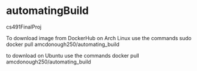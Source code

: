 # automatingBuild
cs491FinalProj

To download image from DockerHub on Arch Linux use the commands
sudo docker pull amcdonough250/automating_build

to download on Ubuntu use the commands
docker pull amcdonough250/automating_build


